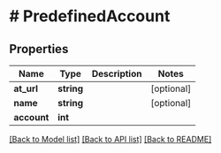 # # PredefinedAccount

## Properties

Name | Type | Description | Notes
------------ | ------------- | ------------- | -------------
**at_url** | **string** |  | [optional]
**name** | **string** |  | [optional]
**account** | **int** |  |

[[Back to Model list]](../../README.md#models) [[Back to API list]](../../README.md#endpoints) [[Back to README]](../../README.md)
